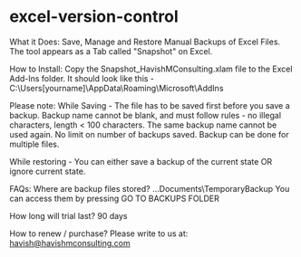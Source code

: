 # excel-version-control
What it Does:
Save, Manage and Restore Manual Backups of Excel Files.
The tool appears as a Tab called "Snapshot" on Excel.



How to Install:
Copy the Snapshot_HavishMConsulting.xlam file to the Excel Add-Ins folder.
It should look like this - 
C:\Users\[yourname]\AppData\Roaming\Microsoft\AddIns



Please note:
While Saving - 
The file has to be saved first before you save a backup.
Backup name cannot be blank, and must follow rules - no illegal characters, length < 100 characters.
The same backup name cannot be used again.
No limit on number of backups saved.
Backup can be done for multiple files.

While restoring - 
You can either save a backup of the current state OR ignore current state.



FAQs:
Where are backup files stored? 
...Documents\TemporaryBackup
You can access them by pressing GO TO BACKUPS FOLDER

How long will trial last?
90 days

How to renew / purchase?
Please write to us at: havish@havishmconsulting.com
